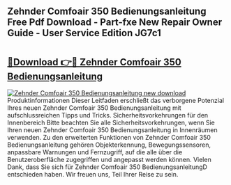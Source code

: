## Zehnder Comfoair 350 Bedienungsanleitung Free Pdf Download - Part-fxe New Repair Owner Guide - User Service Edition JG7c1

# <h2><a href="http://df2cc7.blite.top/?on=Zehnder+Comfoair+350+Bedienungsanleitung">🔗Download 👉🔴 Zehnder Comfoair 350 Bedienungsanleitung</a></h2>

[![Zehnder Comfoair 350 Bedienungsanleitung new download](https://i.imgur.com/lujVjoI.png)](http://df2cc7.blite.top/?on=Zehnder+Comfoair+350+Bedienungsanleitung)
Produktinformationen Dieser Leitfaden erschließt das verborgene Potenzial Ihres neuen Zehnder Comfoair 350 Bedienungsanleitung mit aufschlussreichen Tipps und Tricks. Sicherheitsvorkehrungen für den Innenbereich Bitte beachten Sie alle Sicherheitsvorkehrungen, wenn Sie Ihren neuen Zehnder Comfoair 350 Bedienungsanleitung in Innenräumen verwenden. Zu den erweiterten Funktionen von Zehnder Comfoair 350 Bedienungsanleitung gehören Objekterkennung, Bewegungssensoren, anpassbare Warnungen und Fernzugriff, auf die alle über die Benutzeroberfläche zugegriffen und angepasst werden können. Vielen Dank, dass Sie sich für Zehnder Comfoair 350 BedienungsanleitungD entschieden haben. Wir freuen uns, Teil Ihrer Reise zu sein.

